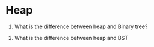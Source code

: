 # Heap
1. What is the difference between heap and Binary tree?

2. What is the difference between heap and BST
